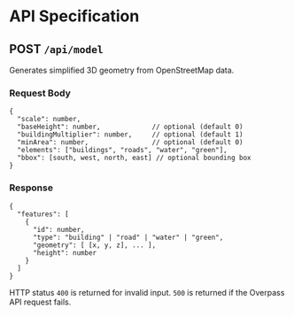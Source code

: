 # API Specification

## POST `/api/model`

Generates simplified 3D geometry from OpenStreetMap data.

### Request Body

```
{
  "scale": number,
  "baseHeight": number,             // optional (default 0)
  "buildingMultiplier": number,     // optional (default 1)
  "minArea": number,                // optional (default 0)
  "elements": ["buildings", "roads", "water", "green"],
  "bbox": [south, west, north, east] // optional bounding box
}
```

### Response

```
{
  "features": [
    {
      "id": number,
      "type": "building" | "road" | "water" | "green",
      "geometry": [ [x, y, z], ... ],
      "height": number
    }
  ]
}
```

HTTP status `400` is returned for invalid input.
`500` is returned if the Overpass API request fails.
